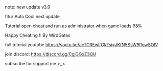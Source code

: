 note: new update v3.0

fitur Auto Cool next update

Tutorial
open cheat and run as administrator when game loads 98%

Happy Cheating !!
By WirdGates

full tutorial youtube
https://youtu.be/acTCREwlfGk?si=JKfN5SsW9RowSOlV

join discord: https://discord.gg/CgjGGxZ3QU

subscribe for support me >_<
